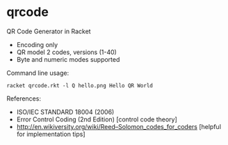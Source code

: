 qrcode
======

QR Code Generator in Racket

- Encoding only 
- QR model 2 codes, versions (1-40)
- Byte and numeric modes supported


Command line usage:
```
racket qrcode.rkt -l Q hello.png Hello QR World
```

References:

- ISO/IEC STANDARD 18004 (2006)
- Error Control Coding (2nd Edition) [control code theory]
- http://en.wikiversity.org/wiki/Reed–Solomon_codes_for_coders [helpful for implementation tips]
